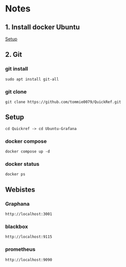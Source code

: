 # Notes
## 1. Install docker Ubuntu
[Setup](https://docs.docker.com/engine/install/ubuntu/)

## 2. Git 

### git install
```
sudo apt install git-all
```

### git clone 
```
git clone https://github.com/tommie0079/QuickRef.git
```

## Setup

```
cd Quickref -> cd Ubuntu-Grafana
```

### docker compose 

```
docker compose up -d
```

### docker status 
```
docker ps
```

## Webistes

### Graphana 
```
http://localhost:3001
```

### blackbox 
```
http://localhost:9115
```


### prometheus 
```
http://localhost:9090
```